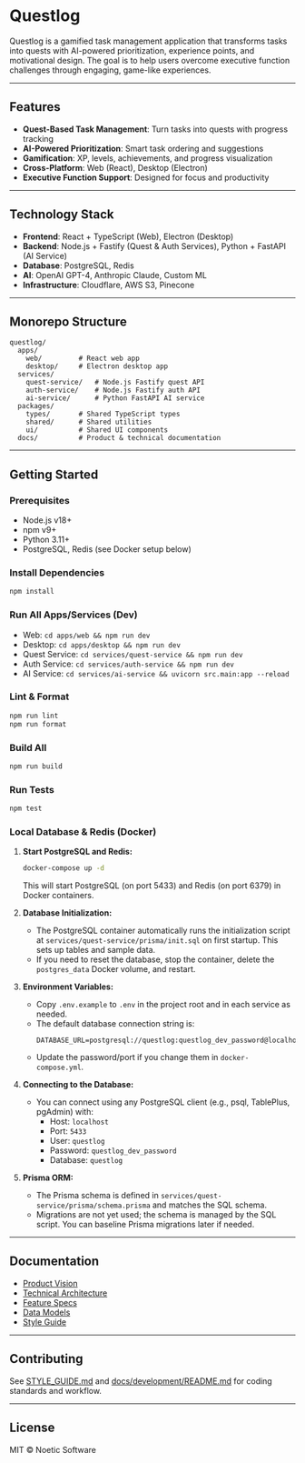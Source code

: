 # Questlog

Questlog is a gamified task management application that transforms tasks into quests with AI-powered prioritization, experience points, and motivational design. The goal is to help users overcome executive function challenges through engaging, game-like experiences.

---

## Features
- **Quest-Based Task Management**: Turn tasks into quests with progress tracking
- **AI-Powered Prioritization**: Smart task ordering and suggestions
- **Gamification**: XP, levels, achievements, and progress visualization
- **Cross-Platform**: Web (React), Desktop (Electron)
- **Executive Function Support**: Designed for focus and productivity

---

## Technology Stack
- **Frontend**: React + TypeScript (Web), Electron (Desktop)
- **Backend**: Node.js + Fastify (Quest & Auth Services), Python + FastAPI (AI Service)
- **Database**: PostgreSQL, Redis
- **AI**: OpenAI GPT-4, Anthropic Claude, Custom ML
- **Infrastructure**: Cloudflare, AWS S3, Pinecone

---

## Monorepo Structure
```
questlog/
  apps/
    web/         # React web app
    desktop/     # Electron desktop app
  services/
    quest-service/   # Node.js Fastify quest API
    auth-service/    # Node.js Fastify auth API
    ai-service/      # Python FastAPI AI service
  packages/
    types/       # Shared TypeScript types
    shared/      # Shared utilities
    ui/          # Shared UI components
  docs/          # Product & technical documentation
```

---

## Getting Started

### Prerequisites
- Node.js v18+
- npm v9+
- Python 3.11+
- PostgreSQL, Redis (see Docker setup below)

### Install Dependencies
```sh
npm install
```

### Run All Apps/Services (Dev)
- Web: `cd apps/web && npm run dev`
- Desktop: `cd apps/desktop && npm run dev`
- Quest Service: `cd services/quest-service && npm run dev`
- Auth Service: `cd services/auth-service && npm run dev`
- AI Service: `cd services/ai-service && uvicorn src.main:app --reload`

### Lint & Format
```sh
npm run lint
npm run format
```

### Build All
```sh
npm run build
```

### Run Tests
```sh
npm test
```

### Local Database & Redis (Docker)

1. **Start PostgreSQL and Redis:**
   ```sh
   docker-compose up -d
   ```
   This will start PostgreSQL (on port 5433) and Redis (on port 6379) in Docker containers.

2. **Database Initialization:**
   - The PostgreSQL container automatically runs the initialization script at `services/quest-service/prisma/init.sql` on first startup. This sets up tables and sample data.
   - If you need to reset the database, stop the container, delete the `postgres_data` Docker volume, and restart.

3. **Environment Variables:**
   - Copy `.env.example` to `.env` in the project root and in each service as needed.
   - The default database connection string is:
     ```
     DATABASE_URL=postgresql://questlog:questlog_dev_password@localhost:5433/questlog
     ```
   - Update the password/port if you change them in `docker-compose.yml`.

4. **Connecting to the Database:**
   - You can connect using any PostgreSQL client (e.g., psql, TablePlus, pgAdmin) with:
     - Host: `localhost`
     - Port: `5433`
     - User: `questlog`
     - Password: `questlog_dev_password`
     - Database: `questlog`

5. **Prisma ORM:**
   - The Prisma schema is defined in `services/quest-service/prisma/schema.prisma` and matches the SQL schema.
   - Migrations are not yet used; the schema is managed by the SQL script. You can baseline Prisma migrations later if needed.

---

## Documentation
- [Product Vision](docs/product/vision.md)
- [Technical Architecture](docs/architecture/overview.md)
- [Feature Specs](docs/features/README.md)
- [Data Models](docs/data/models.md)
- [Style Guide](STYLE_GUIDE.md)

---

## Contributing
See [STYLE_GUIDE.md](STYLE_GUIDE.md) and [docs/development/README.md](docs/development/README.md) for coding standards and workflow.

---

## License
MIT © Noetic Software

